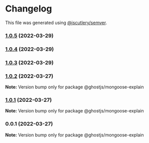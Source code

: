 # Changelog

This file was generated using [@jscutlery/semver](https://github.com/jscutlery/semver).

### [1.0.5](https://github.com/ghost91-/ghostjs/compare/mongoose-explain-1.0.4...mongoose-explain-1.0.5) (2022-03-29)

### [1.0.4](https://github.com/ghost91-/ghostjs/compare/mongoose-explain-1.0.3...mongoose-explain-1.0.4) (2022-03-29)

### [1.0.3](https://github.com/ghost91-/ghostjs/compare/mongoose-explain-1.0.2...mongoose-explain-1.0.3) (2022-03-29)

### [1.0.2](https://github.com/ghost91-/ghostjs/compare/mongoose-explain-1.0.1...mongoose-explain-1.0.2) (2022-03-27)

**Note:** Version bump only for package @ghostjs/mongoose-explain

### [1.0.1](https://github.com/ghost91-/ghostjs/compare/mongoose-explain-0.0.1...mongoose-explain-1.0.1) (2022-03-27)

**Note:** Version bump only for package @ghostjs/mongoose-explain

### 0.0.1 (2022-03-27)

**Note:** Version bump only for package @ghostjs/mongoose-explain
